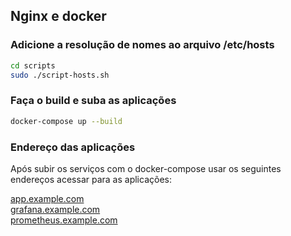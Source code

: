 ## Nginx e docker

### Adicione a resolução de nomes ao arquivo /etc/hosts
```bash
cd scripts
sudo ./script-hosts.sh
```

### Faça o build e suba as aplicações
```bash
docker-compose up --build
```

### Endereço das aplicações
Após subir os serviços com o docker-compose usar os seguintes endereços acessar para as aplicações:

[app.example.com](http://app.example.com)<br />
[grafana.example.com](http://grafana.example.com)<br />
[prometheus.example.com](http://prometheus.example.com)